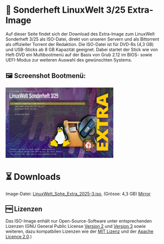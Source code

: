 # 💽 Sonderheft LinuxWelt 3/25 Extra-Image

Auf dieser Seite findet sich der Download des Extra-Image zum LinuxWelt Sonderheft 3/25 als ISO-Datei, direkt von unseren Servern und als Bittorrent als offizieller Torrent der Redaktion. Die ISO-Datei ist für DVD-Rs (4,3 GB) und USB-Sticks ab 8 GB Kapazität geeignet. Dabei startet der Stick wie von Heft-DVD ein Multibootmenü auf der Basis von Grub 2.12 im BIOS- sowie UEFI-Modus zur weiteren Auswahl des gewünschten Systems.

## 🖼️ Screenshot Bootmenü:
<img src="https://raw.githubusercontent.com/LinuxWelt/LinuxWelt/main/docs/images/LinuxWelt_SH_LW_2025-3_extra.png" width="70%">

# ⏳ Downloads
Image-Datei: [LinuxWelt_Sohe_Extra_2025-3.iso](https://torrent.code2decode.com/LinuxWelt_SH_Extra_2025-3/LinuxWelt_Sohe_Extra_2025-3.iso), (Grösse: 4,3 GB) [Mirror](https://torrent3.code2decode.com/LinuxWelt_SH_Extra_2025-3/LinuxWelt_Sohe_Extra_2025-3.iso)


## 🆓 Lizenzen
Das ISO-Image enhält nur Open-Source-Software unter entsprechenden Lizenzen (GNU General Public License [Version 2](https://www.gnu.org/licenses/old-licenses/gpl-2.0.en.html) und [Version 3](https://www.gnu.org/licenses/gpl-3.0.en.html) sowie weiteren, dazu kompatbilen Lizenzen wie der [MIT Lizenz](https://opensource.org/licenses/MIT) und der [Apache Licence 2.0](https://www.apache.org/licenses/LICENSE-2.0).) 
